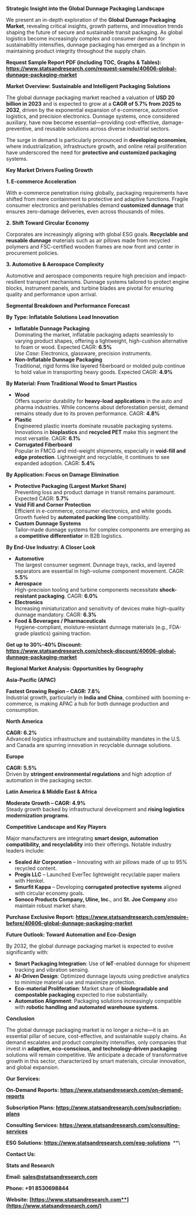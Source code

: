 ﻿**Strategic Insight into the Global Dunnage Packaging Landscape**

We present an in-depth exploration of the **Global Dunnage Packaging Market**, revealing critical insights, growth patterns, and innovation trends shaping the future of secure and sustainable transit packaging. As global logistics become increasingly complex and consumer demand for sustainability intensifies, dunnage packaging has emerged as a linchpin in maintaining product integrity throughout the supply chain.

**Request Sample Report PDF (including TOC, Graphs & Tables): <https://www.statsandresearch.com/request-sample/40606-global-dunnage-packaging-market>**

**Market Overview: Sustainable and Intelligent Packaging Solutions**

The global dunnage packaging market reached a valuation of **USD 20 billion in 2023** and is expected to grow at a **CAGR of 5.7% from 2025 to 2032**, driven by the exponential expansion of e-commerce, automotive logistics, and precision electronics. Dunnage systems, once considered auxiliary, have now become essential—providing cost-effective, damage-preventive, and reusable solutions across diverse industrial sectors.

The surge in demand is particularly pronounced in **developing economies**, where industrialization, infrastructure growth, and online retail proliferation have underscored the need for **protective and customized packaging** systems.

**Key Market Drivers Fueling Growth**

**1. E-commerce Acceleration**

With e-commerce penetration rising globally, packaging requirements have shifted from mere containment to protective and adaptive functions. Fragile consumer electronics and perishables demand **customized dunnage** that ensures zero-damage deliveries, even across thousands of miles.

**2. Shift Toward Circular Economy**

Corporates are increasingly aligning with global ESG goals. **Recyclable and reusable dunnage** materials such as air pillows made from recycled polymers and FSC-certified wooden frames are now front and center in procurement policies.

**3. Automotive & Aerospace Complexity**

Automotive and aerospace components require high precision and impact-resilient transport mechanisms. Dunnage systems tailored to protect engine blocks, instrument panels, and turbine blades are pivotal for ensuring quality and performance upon arrival.

**Segmental Breakdown and Performance Forecast**

**By Type: Inflatable Solutions Lead Innovation**

- **Inflatable Dunnage Packaging**\
  Dominating the market, inflatable packaging adapts seamlessly to varying product shapes, offering a lightweight, high-cushion alternative to foam or wood. Expected CAGR: **6.5%**\
  *Use Case*: Electronics, glassware, precision instruments.
- **Non-Inflatable Dunnage Packaging**\
  Traditional, rigid forms like layered fiberboard or molded pulp continue to hold value in transporting heavy goods. Expected CAGR: **4.9%**

**By Material: From Traditional Wood to Smart Plastics**

- **Wood**\
  Offers superior durability for **heavy-load applications** in the auto and pharma industries. While concerns about deforestation persist, demand remains steady due to its proven performance. CAGR: **4.8%**
- **Plastic**\
  Engineered plastic inserts dominate reusable packaging systems. Innovations in **bioplastics** and **recycled PET** make this segment the most versatile. CAGR: **6.1%**
- **Corrugated Fiberboard**\
  Popular in FMCG and mid-weight shipments, especially in **void-fill and edge protection**. Lightweight and recyclable, it continues to see expanded adoption. CAGR: **5.4%**

**By Application: Focus on Damage Elimination**

- **Protective Packaging (Largest Market Share)**\
  Preventing loss and product damage in transit remains paramount. Expected CAGR: **5.7%**
- **Void Fill and Corner Protection**\
  Efficient in e-commerce, consumer electronics, and white goods. Growth fueled by **automated packing line** compatibility.
- **Custom Dunnage Systems**\
  Tailor-made dunnage systems for complex components are emerging as a **competitive differentiator** in B2B logistics.

**By End-Use Industry: A Closer Look**

- **Automotive**\
  The largest consumer segment. Dunnage trays, racks, and layered separators are essential in high-volume component movement. CAGR: **5.5%**
- **Aerospace**\
  High-precision tooling and turbine components necessitate **shock-resistant packaging**. CAGR: **6.0%**
- **Electronics**\
  Increasing miniaturization and sensitivity of devices make high-quality dunnage mandatory. CAGR: **6.3%**
- **Food & Beverages / Pharmaceuticals**\
  Hygiene-compliant, moisture-resistant dunnage materials (e.g., FDA-grade plastics) gaining traction.

**Get up to 30%-40% Discount: <https://www.statsandresearch.com/check-discount/40606-global-dunnage-packaging-market>**

**Regional Market Analysis: Opportunities by Geography**

**Asia-Pacific (APAC)**

**Fastest Growing Region – CAGR: 7.8%**\
Industrial growth, particularly in **India and China**, combined with booming e-commerce, is making APAC a hub for both dunnage production and consumption.

**North America**

**CAGR: 6.2%**\
Advanced logistics infrastructure and sustainability mandates in the U.S. and Canada are spurring innovation in recyclable dunnage solutions.

**Europe**

**CAGR: 5.5%**\
Driven by **stringent environmental regulations** and high adoption of automation in the packaging sector.

**Latin America & Middle East & Africa**

**Moderate Growth – CAGR: 4.9%**\
Steady growth backed by infrastructural development and **rising logistics modernization programs**.

**Competitive Landscape and Key Players**

Major manufacturers are integrating **smart design, automation compatibility, and recyclability** into their offerings. Notable industry leaders include:

- **Sealed Air Corporation** – Innovating with air pillows made of up to 95% recycled content.
- **Pregis LLC** – Launched EverTec lightweight recyclable paper mailers with Henkel.
- **Smurfit Kappa** – Developing **corrugated protective systems** aligned with circular economy goals.
- **Sonoco Products Company, Uline, Inc.**, and **St. Joe Company** also maintain robust market share.

**Purchase Exclusive Report: <https://www.statsandresearch.com/enquire-before/40606-global-dunnage-packaging-market>**

**Future Outlook: Toward Automation and Eco-Design**

By 2032, the global dunnage packaging market is expected to evolve significantly with:

- **Smart Packaging Integration**: Use of **IoT**-enabled dunnage for shipment tracking and vibration sensing.
- **AI-Driven Design**: Optimized dunnage layouts using predictive analytics to minimize material use and maximize protection.
- **Eco-material Proliferation**: Market share of **biodegradable and compostable packaging** expected to rise substantially.
- **Automation Alignment**: Packaging solutions increasingly compatible with **robotic handling and automated warehouse systems**.

**Conclusion**

The global dunnage packaging market is no longer a niche—it is an essential pillar of secure, cost-effective, and sustainable supply chains. As demand escalates and product complexity intensifies, only companies that invest in **adaptive, eco-conscious, and technology-driven packaging** solutions will remain competitive. We anticipate a decade of transformative growth in this sector, characterized by smart materials, circular innovation, and global expansion.

**Our Services:** 

**On-Demand Reports: <https://www.statsandresearch.com/on-demand-reports>** 

**Subscription Plans: <https://www.statsandresearch.com/subscription-plans>** 

**Consulting Services: <https://www.statsandresearch.com/consulting-services>** 

**ESG Solutions: <https://www.statsandresearch.com/esg-solutions>** 
**\


**Contact Us:** 

**Stats and Research** 

**Email: <sales@statsandresearch.com>** 

**Phone: +91 8530698844** 

**Website: [https://www.statsandresearch.com**](https://www.statsandresearch.com/)**

